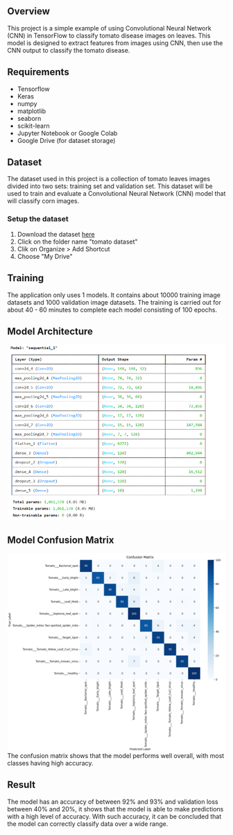 
## Overview
This project is a simple example of using Convolutional Neural Network (CNN) in TensorFlow to classify tomato disease images on leaves. This model is designed to extract features from images using CNN, then use the CNN output to classify the tomato disease.

## Requirements
- Tensorflow
- Keras
- numpy
- matplotlib
- seaborn
- scikit-learn
- Jupyter Notebook or Google Colab
- Google Drive (for dataset storage)

## Dataset
The dataset used in this project is a collection of tomato leaves images divided into two sets: training set and validation set. This dataset will be used to train and evaluate a Convolutional Neural Network (CNN) model that will classify corn images.

### Setup the dataset
1. Download the dataset [here](https://drive.google.com/drive/folders/1mXiCLoDEEd93C8U7e1qiz3R4RaUF7MuP?usp=drive_link)
2. Click on the folder name "tomato dataset"
3. Clik on Organize > Add Shortcut
4. Choose "My Drive"

## Training
The application only uses 1 models. It contains about 10000 training image datasets and 1000 validation image datasets. The training is carried out for about 40 - 60 minutes to complete each model consisting of 100 epochs.

## Model Architecture
![](images/model_summary.png)

## Model Confusion Matrix
![](images/Conf_Matrix.png)
The confusion matrix shows that the model performs well overall, with most classes having high accuracy.

## Result
The model has an accuracy of between 92% and 93% and validation loss between 40% and 20%, it shows that the model is able to make predictions with a high level of accuracy. With such accuracy, it can be concluded that the model can correctly classify data over a wide range.
